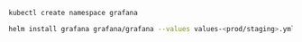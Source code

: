 ```bash
kubectl create namespace grafana
```

```bash
helm install grafana grafana/grafana --values values-<prod/staging>.yml -n grafana
```
